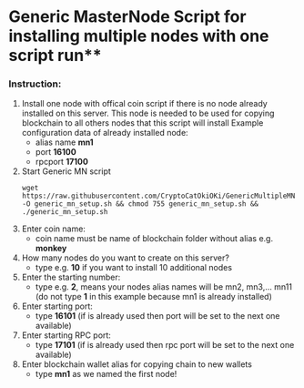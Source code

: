 # Generic MasterNode Script for installing multiple nodes with one script run**

### Instruction:
1. Install one node with offical coin script if there is no node already installed on this server. This node is needed to be used for copying blockchain to all others nodes that this script will install
    Example configuration data of already installed node:
    * alias name **mn1**
    * port **16100**
    * rpcport **17100**
2. Start Generic MN script 
    ```
    wget https://raw.githubusercontent.com/CryptoCatOkiOKi/GenericMultipleMNInstallerScript/master/generic_mn_setup.sh -O generic_mn_setup.sh && chmod 755 generic_mn_setup.sh && ./generic_mn_setup.sh
    ```
3. Enter coin name: 
   * coin name must be name of blockchain folder without alias e.g. **monkey**
4. How many nodes do you want to create on this server?
   * type e.g. **10** if you want to install 10 additional nodes
5. Enter the starting number:
    * type e.g. **2**, means your nodes alias names will be mn2, mn3,... mn11 (do not type **1** in this example because mn1 is already installed)
6. Enter starting port:
    * type **16101** (if is already used then port will be set to the next one available)
7. Enter starting RPC port:
   * type **17101** (if is already used then rpc port will be set to the next one available)
8. Enter blockchain wallet alias for copying chain to new wallets
    * type **mn1** as we named the first node!
